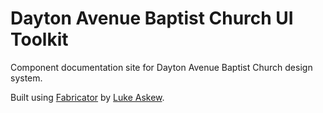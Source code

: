 # Dayton Avenue Baptist Church UI Toolkit

Component documentation site for Dayton Avenue Baptist Church design system.

Built using [Fabricator](http://fbrctr.github.io/) by [Luke Askew](http://twitter.com/lukeaskew).
